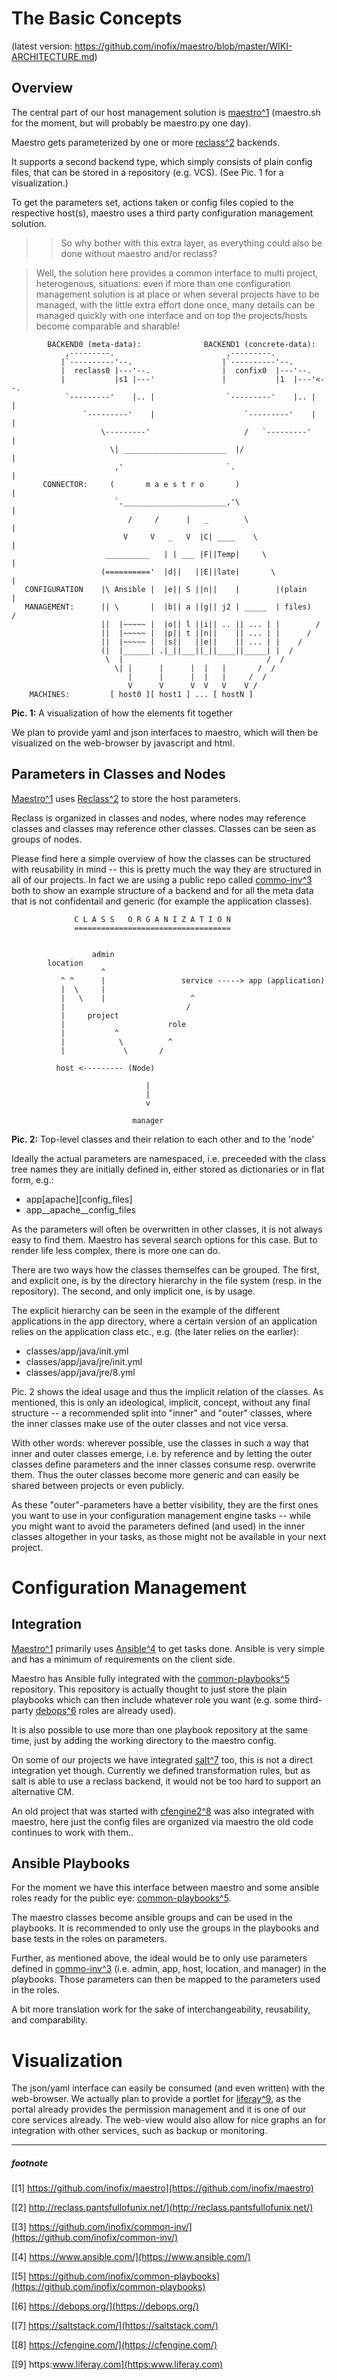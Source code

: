 # The Basic Concepts #

(latest version: https://github.com/inofix/maestro/blob/master/WIKI-ARCHITECTURE.md)

## Overview ##

The central part of our host management solution is [maestro](https://github.com/inofix/maestro)[^1](https://github.com/inofix/maestro/wiki/Architecture/#footnote) (maestro.sh for the moment, but will probably be maestro.py one day).

Maestro gets parameterized by one or more [reclass](http://reclass.pantsfullofunix.net/)[^2](https://github.com/inofix/maestro/wiki/Architecture/#footnote) backends.

It supports a second backend type, which simply consists of plain config files, that can be stored in a repository (e.g. VCS). (See Pic. 1 for a visualization.)

To get the parameters set, actions taken or config files copied to the respective host(s), maestro uses a third party configuration management solution.

>> So why bother with this extra layer, as everything could also be done without maestro and/or reclass?

> Well, the solution here provides a common interface to multi project, heterogenous, situations: even if more than one configuration management solution is at place or when several projects have to be managed, with the little extra effort done once, many details can be managed quickly with one interface and on top the projects/hosts become comparable and sharable!


            BACKEND0 (meta-data):              BACKEND1 (concrete-data):
                ,---------.                         ,---------.
               |`----------'--.                    |`----------'--.
               |  reclass0 |---'--.                |  confix0  |---'--.
               |           |s1 |---'               |           |1  |---'<--.
                `---------'    |.. |                `---------'    |.. |   |
                    `---------'    |                    `---------'    |   |
                        \---------'                     /   `---------'    |
                          \| _______________________  |/                   |
                           ,'                       `.                     |
           CONNECTOR:     (       m a e s t r o       )                    |
                           `._______________________,'\                    |
                              /     /      |   _        \                  |
                             V     V   _   V  |C| ____    \                |
                         __________   | | ___ |F||Temp|     \              |
                        (=========='  |d||   ||E||late|       \            |
       CONFIGURATION    |\ Ansible |  |e|| S ||n||    |        |(plain     |
       MANAGEMENT:      || \       |  |b|| a ||g|| j2 | _____  | files)   /
                        ||  |~~~~~ |  |o|| l ||i|| .. || ... | |        /
                        ||  |~~~~~ |  |p|| t ||n||    || ... | |      /
                        ||  |~~~~~ |  |s||   ||e||    || ... | |    /
                        (|  |______| .|_||___||_||____||_____| |  /
                         \  |                                /  /
                           \| |      |      |  |   |       /  /
                              |      |      |  |   |     /  /
                              V      V      V  V   V    V /
        MACHINES:         [ host0 ][ host1 ] ... [ hostN ]

**Pic. 1:** A visualization of how the elements fit together

We plan to provide yaml and json interfaces to maestro, which will then be visualized on the web-browser by javascript and html.


## Parameters in Classes and Nodes ##

[Maestro](https://github.com/inofix/maestro)[^1](https://github.com/inofix/maestro/wiki/Architecture/#footnote) uses [Reclass](http://reclass.pantsfullofunix.net/)[^2](https://github.com/inofix/maestro/wiki/Architecture/#footnote) to store the host parameters.

Reclass is organized in classes and nodes, where nodes may reference classes and classes may reference other classes. Classes can be seen as groups of nodes.

Please find here a simple overview of how the classes can be structured with reusability in mind -- this is pretty much the way they are structured in all of our projects. In fact we are using a public repo called [commo-inv](https://github.com/inofix/common-inv/)[^3](https://github.com/inofix/maestro/wiki/Architecture/#footnote) both to show an example structure of a backend and for all the meta data that is not confidentail and generic (for example the application classes).


                  C L A S S   O R G A N I Z A T I O N
                  ===================================


                      admin
            location
                        ^
               ^ ^      |                 service -----> app (application)
               |  \     |
               |   \    |                   ^
               |                           /
               |     project
               |                       role
               |           ^
               |            \          ^
               |             \       /

              host <--------- (Node)

                                  |
                                  |
                                  v

                               manager

**Pic. 2:** Top-level classes and their relation to each other and to the 'node'

Ideally the actual parameters are namespaced, i.e. preceeded with the class tree names they are initially defined in, either stored as dictionaries or in flat form, e.g.:
* app[apache][config_files]
* app__apache__config_files

As the parameters will often be overwritten in other classes, it is not always easy to find them. Maestro has several search options for this case. But to render life less complex, there is more one can do.

There are two ways how the classes themselfes can be grouped. The first, and explicit one, is by the directory hierarchy in the file system (resp. in the repository). The second, and only implicit one, is by usage.

The explicit hierarchy can be seen in the example of the different applications in the app directory, where a certain version of an application relies on the application class etc., e.g. (the later relies on the earlier):
* classes/app/java/init.yml
* classes/app/java/jre/init.yml
* classes/app/java/jre/8.yml

Pic. 2 shows the ideal usage and thus the implicit relation of the classes. As mentioned, this is only an ideological, implicit, concept, without any final structure -- a recommended split into "inner" and "outer" classes, where the inner classes make use of the outer classes and not vice versa.

With other words: wherever possible, use the classes in such a way that inner and outer classes emerge, i.e. by reference and by letting the outer classes define parameters and the inner classes consume resp. overwrite them. Thus the outer classes become more generic and can easily be shared between projects or even publicly.

As these "outer"-parameters have a better visibility, they are the first ones you want to use in your configuration management engine tasks -- while you might want to avoid the parameters defined (and used) in the inner classes altogether in your tasks, as those might not be available in your next project.



# Configuration Management #

## Integration ##

[Maestro](https://github.com/inofix/maestro)[^1](https://github.com/inofix/maestro/wiki/Architecture/#footnote) primarily uses [Ansible](https://www.ansible.com/)[^4](https://github.com/inofix/maestro/wiki/Architecture/#footnote) to get tasks done. Ansible is very simple and has a minimum of requirements on the client side.

Maestro has Ansible fully integrated with the [common-playbooks](https://github.com/inofix/common-playbooks)[^5](https://github.com/inofix/maestro/wiki/Architecture/#footnote) repository. This repository is actually thought to just store the plain playbooks which can then include whatever role you want (e.g. some third-party [debops](https://debops.org/)[^6](https://github.com/inofix/maestro/wiki/Architecture/#footnote) roles are already used).

It is also possible to use more than one playbook repository at the same time, just by adding the working directory to the maestro config.

On some of our projects we have integrated [salt](https://saltstack.com/)[^7](https://github.com/inofix/maestro/wiki/Architecture/#footnote) too, this is not a direct integration yet though. Currently we defined transformation rules, but as salt is able to use a reclass backend, it would not be too hard to support an alternative CM.

An old project that was started with [cfengine2](https://cfengine.com/)[^8](https://github.com/inofix/maestro/wiki/Architecture/#footnote) was also integrated with maestro, here just the config files are organized via maestro the old code continues to work with them..

## Ansible Playbooks ##

For the moment we have this interface between maestro and some ansible roles ready for the public eye: [common-playbooks](https://github.com/inofix/common-playbooks)[^5](https://github.com/inofix/maestro/wiki/Architecture/#footnote).

The maestro classes become ansible groups and can be used in the playbooks. It is recommended to only use the groups in the playbooks and base tests in the roles on parameters.

Further, as mentioned above, the ideal would be to only use parameters defined in [commo-inv](https://github.com/inofix/common-inv/)[^3](https://github.com/inofix/maestro/wiki/Architecture/#footnote) (i.e. admin, app, host, location, and manager) in the playbooks. Those parameters can then be mapped to the parameters used in the roles.

A bit more translation work for the sake of interchangeability, reusability, and comparability. 

# Visualization #

The json/yaml interface can easily be consumed (and even written) with the web-browser. We actually plan to provide a portlet for [liferay](https:www.liferay.com)[^9](https://github.com/inofix/maestro/wiki/Architecture/#footnote), as the portal already provides the permission management and it is one of our core services already. The web-view would also allow for nice graphs an for integration with other services, such as backup or monitoring.

----
##### footnote #####
[[1] https://github.com/inofix/maestro](https://github.com/inofix/maestro)

[[2] http://reclass.pantsfullofunix.net/](http://reclass.pantsfullofunix.net/)

[[3] https://github.com/inofix/common-inv/](https://github.com/inofix/common-inv/)

[[4] https://www.ansible.com/](https://www.ansible.com/)

[[5] https://github.com/inofix/common-playbooks](https://github.com/inofix/common-playbooks)

[[6] https://debops.org/](https://debops.org/)

[[7] https://saltstack.com/](https://saltstack.com/)

[[8] https://cfengine.com/](https://cfengine.com/)

[[9] https:www.liferay.com](https:www.liferay.com)
